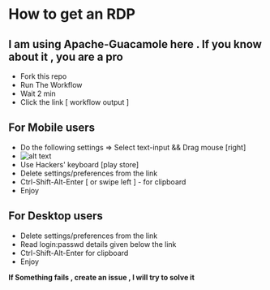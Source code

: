 
# How to get an RDP
## **I am using Apache-Guacamole here . If you know about it , you are a pro**
* Fork this repo
* Run The Workflow
* Wait 2 min
* Click the link [ workflow output ]

## For Mobile users 
* Do the following settings => Select text-input && Drag mouse [right]
* ![alt text](https://github.com/jhajikv-ji/no/blob/main/image.jpg?raw=true)
* Use Hackers' keyboard [play store]
* Delete settings/preferences from the link
* Ctrl-Shift-Alt-Enter [ or swipe left ] - for clipboard 
* Enjoy

## For Desktop users
* Delete settings/preferences from the link
* Read login:passwd details given below the link
* Ctrl-Shift-Alt-Enter for clipboard
* Enjoy

**If Something fails , create an issue , I will try to solve it**

